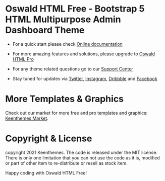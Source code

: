 # Oswald HTML Free  - Bootstrap 5 HTML Multipurpose Admin Dashboard Theme

- For a quick start please check [Online documentation](//preview.keenthemes.com/oswald-html-free/documentation/getting-started.html)

- For more amazing features and solutions, please upgrade to [Oswald HTML Pro](//keenthemes.com/products/oswald-html-pro)

- For any theme related questions go to our [Support Center](//devs.keenthemes.com)

- Stay tuned for updates via [Twitter](//twitter.com/keenthemes), [Instagram](//instagram.com/keenthemes), [Dribbble](//dribbble.com/keenthemes) and [Facebook](//facebook.com/keenthemes)

# More Templates & Graphics

Check out our market for more free and pro templates and graphics: [Keenthemes Market](//keenthemes.com).

# Copyright & License

copyright 2021 Keenthemes. The code is released under the MIT license. There is only one limitation that you can not use the code as it is, modified or part of other item to re-distribute or resell as stock item. 

Happy coding with Oswald HTML Free!